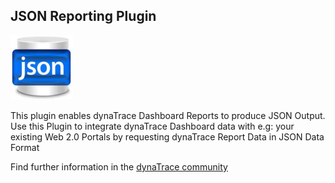 ## JSON Reporting Plugin

![images_community/download/attachments/43384848/icon.png](images_community/download/attachments/43384848/icon.png)

This plugin enables dynaTrace Dashboard Reports to produce JSON Output. Use this Plugin to integrate dynaTrace Dashboard data with e.g: your existing Web 2.0 Portals by requesting dynaTrace Report
Data in JSON Data Format

Find further information in the [dynaTrace community](https://community.dynatrace.com/community/display/DL/JSON+Reporting+Plugin)

